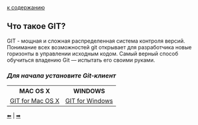 [к содержанию](/readme.md)

## Что такое GIT?

GIT - мощная и сложная распределенная система контроля версий. Понимание всех возможностей git открывает для разработчика новые горизонты в управлении исходным кодом. Самый верный способ обучиться владению Git — испытать его своими руками.


### *Для начала установите Git-клиент*

<table>
  <tr>
    <th>MAC OS X</th>
    <th>WINDOWS</th>
   
  </tr>
  <tr>
    <td><a href="https://git-scm.com/download/mac">GIT for Mac OS X</a></td>
    <td><a href="https://git-for-windows.github.io/">GIT for Windows</a></td>
  </tr>
</table>

[&#11013;](/readme.md) |  [&#10145;](/pages/setting.md)